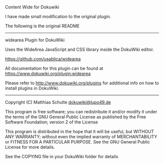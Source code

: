 Content Wide for Dokuwiki

I have made small modification to the original plugin.

The following is the original README

---

widearea Plugin for DokuWiki

Uses the WideArea JavaScript and CSS library inside the DokuWiki editor.

https://github.com/usablica/widearea

All documentation for this plugin can be found at
https://www.dokuwiki.org/plugin:widearea

Please refer to http://www.dokuwiki.org/plugins for additional info
on how to install plugins in DokuWiki.

----

Copyright (C) Matthias Schulte <dokuwiki@lupo49.de>

This program is free software; you can redistribute it and/or modify
it under the terms of the GNU General Public License as published by
the Free Software Foundation; version 2 of the License

This program is distributed in the hope that it will be useful,
but WITHOUT ANY WARRANTY; without even the implied warranty of
MERCHANTABILITY or FITNESS FOR A PARTICULAR PURPOSE.  See the
GNU General Public License for more details.

See the COPYING file in your DokuWiki folder for details
